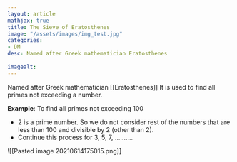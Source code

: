 ```yaml
---
layout: article
mathjax: true
title: The Sieve of Eratosthenes
image: "/assets/images/img_test.jpg"
categories:
- DM
desc: Named after Greek mathematician Eratosthenes
 
imagealt: 
---
```


Named after Greek mathematician [[Eratosthenes]]
It is used to find all primes not exceeding a number.

**Example**: To find all primes not exceeding 100
* 2 is a prime number. So we do not consider rest of the numbers that are less than 100 and divisible by 2 (other than 2).
* Continue this process for 3, 5, 7, ..........

![[Pasted image 20210614175015.png]]
